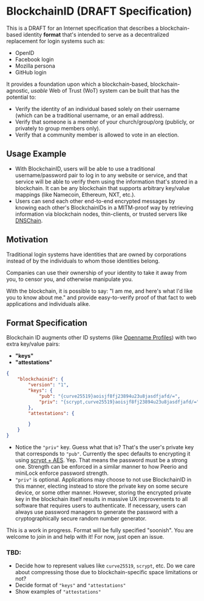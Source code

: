 # BlockchainID (DRAFT Specification)

This is a DRAFT for an Internet specification that describes a blockchain-based identity __format__ that's intended to serve as a decentralized replacement for login systems such as:

- OpenID
- Facebook login
- Mozilla persona
- GitHub login

It provides a foundation upon which a blockchain-based, blockchain-agnostic, *usable* Web of Trust (WoT) system can be built that has the potential to:

- Verify the identity of an individual based solely on their username (which can be a traditional username, or an email address).
- Verify that someone is a member of your church/group/org (publicly, or privately to group members only).
- Verify that a community member is allowed to vote in an election.

## Usage Example

- With BlockchainID, users will be able to use a traditional username/password pair to log in to any website or service, and that service will be able to verify them using the information that's stored in a blockchain. It can be any blockchain that supports arbitrary key/value mappings (like Namecoin, Ethereum, NXT, etc.).
- Users can send each other end-to-end encrypted messages by knowing each other's BlockchainIDs in a MITM-proof way by retrieving information via blockchain nodes, thin-clients, or trusted servers like [DNSChain](https://github.com/okTurtles/dnschain).

## Motivation

Traditional login systems have identities that are owned by corporations instead of by the individuals to whom those identities belong.

Companies can use their ownership of your identity to take it away from you, to censor you, and otherwise manipulate you.

With the blockchain, it is possible to say: "I am me, and here's what I'd like you to know about me." and provide easy-to-verify proof of that fact to web applications and individuals alike.

## Format Specification

Blockchain ID augments other ID systems (like [Openname Profiles](https://github.com/openname/openname-specifications)) with two extra key/value pairs:

- __"keys"__
- __"attestations"__

```json
{
    "blockchainid": {
        "version": "1",
        "keys": {
            "pub": "{curve25519}aoisjf8fj23894u23u8jasdfjafd/=",
            "priv": "{scrypt,curve25519}aoisjf8fj23894u23u8jasdfjafd/="
        },
        "attestations": {

        }
    }
}
```

- Notice the `"priv"` key. Guess what that is? That's the user's private key that corresponds to `"pub"`. Currently the spec defaults to encrypting it using [scrypt + AES](https://www.tarsnap.com/scrypt.html). Yep. That means the password must be a strong one. Strength can be enforced in a similar manner to how Peerio and miniLock enforce password strength.
- `"priv"` is optional. Applications may choose to not use BlockchainID in this manner, electing instead to store the private key on some secure device, or some other manner. However, storing the encrypted private key in the blockchain itself results in massive UX improvements to all software that requires users to authenticate. If necessary, users can always use password managers to generate the password with a cryptographically secure random number generator.

This is a work in progress. Format will be fully specified "soonish". You are welcome to join in and help with it! For now, just open an issue.

### TBD:

- Decide how to represent values like `curve25519`, `scrypt`, etc. Do we care about compressing those due to blockchain-specific space limitations or not?
- Decide format of `"keys"` and `"attestations"`
- Show examples of `"attestations"`